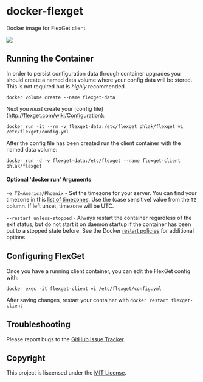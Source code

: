 docker-flexget
==============

Docker image for FlexGet client.

[![](https://images.microbadger.com/badges/image/phlak/flexget.svg)](http://microbadger.com/#/images/phlak/flexget "Get your own image badge on microbadger.com")

Running the Container
---------------------

In order to persist configuration data through container upgrades you should create a named data
volume where your config data will be stored. This is not required but is _highly_ recommended.

    docker volume create --name flexget-data

Next you _must_ create your [config file] (http://flexget.com/wiki/Configuration):

    docker run -it --rm -v flexget-data:/etc/flexget phlak/flexget vi /etc/flexget/config.yml

After the config file has been created run the client container with the named data volume:

    docker run -d -v flexget-data:/etc/flexget --name flexget-client phlak/flexget

#### Optional 'docker run' Arguments

`-e TZ=America/Phoenix` - Set the timezone for your server. You can find your timezone in this
                          [list of timezones](https://goo.gl/uy1J6q). Use the (case sensitive)
                          value from the `TZ` column. If left unset, timezone will be UTC.

`--restart unless-stopped` - Always restart the container regardless of the exit status, but do not
                             start it on daemon startup if the container has been put to a stopped
                             state before. See the Docker [restart policies](https://goo.gl/Y0dlDH)
                             for additional options.

Configuring FlexGet
-------------------

Once you have a running client container, you can edit the FlexGet config with:

    docker exec -it flexget-client vi /etc/flexget/config.yml

After saving changes, restart your container with `docker restart flexget-client`

Troubleshooting
---------------

Please report bugs to the [GitHub Issue Tracker](https://github.com/PHLAK/docker-flexget/issues).

Copyright
---------

This project is liscensed under the [MIT License](https://github.com/PHLAK/docker-flexget/blob/master/LICENSE).
